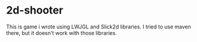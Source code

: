 # 2d-shooter
This is game i wrote using LWJGL and Slick2d libraries. I tried to use maven there, but it doesn't work with those libraries.
